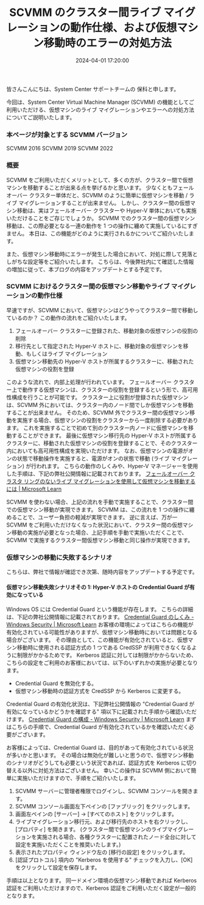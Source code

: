 ﻿---
title: SCVMM のクラスター間ライブ マイグレーションの動作仕様、および仮想マシン移動時のエラーの対処方法
date: 2024-04-01 17:20:00
tags:
  - SCVMM
  - HowTo
  - Migration
disableDisclaimer: false
---

<!-- more -->
皆さんこんにちは、System Center サポートチームの 保科と申します。


今回は、System Center Virtual Machine Manager (SCVMM) の機能としてご利用いただける、仮想マシンのライブ マイグレーションやエラーへの対処方法についてご説明いたします。

### 本ページが対象とする SCVMM バージョン
SCVMM 2016
SCVMM 2019
SCVMM 2022

### 概要
SCVMM をご利用いただくメリットとして、多くの方が、クラスター間で仮想マシンを移動することが出来る点を挙げるかと思います。
少なくともフェールオーバー クラスター単体だと、SCVMM のように簡単に仮想マシンを移動 / ライブ マイグレーションすることが出来ません。
しかし、クラスター間の仮想マシン移動は、実はフェールオーバー クラスターや Hyper-V 単体においても実施いただけることをご存じでしょうか。
SCVMM でのクラスター間の仮想マシン移動は、この際必要となる一連の動作を 1 つの操作に纏めて実施しているにすぎません。
本日は、この機能がどのように実行されるかについてご紹介いたします。

また、仮想マシン移動時にエラーが発生した場合において、対処に際して見落としがちな設定等をご紹介いたします。
こちらは、今後弊社内にて確認した情報の増加に従って、本ブログの内容をアップデートとする予定です。

### SCVMM におけるクラスター間の仮想マシン移動やライブ マイグレーションの動作仕様
早速ですが、SCVMM において、仮想マシンはどうやってクラスター間で移動しているのか？
この動作の流れをご紹介いたします。
1. フェールオーバー クラスターに登録された、移動対象の仮想マシンの役割の削除
2. 移行先として指定された Hyper-V ホストに、移動対象の仮想マシンを移動、もしくはライブ マイグレーション
3. 仮想マシン移動先の Hyper-V ホストが所属するクラスターに、移動された仮想マシンの役割を登録

このような流れで、内部上処理が行われています。
フェールオーバー クラスター上で動作する仮想マシンは、クラスターの役割を登録するという形で、高可用性構成を行うことが可能です。
クラスター上に役割が登録された仮想マシンは、SCVMM 外においては、クラスター内のノード間でしか仮想マシンを移動することが出来ません。
そのため、SCVMM 外でクラスター間の仮想マシン移動を実施する場合、仮想マシンの役割をクラスターから一度削除する必要があります。
これを実施することで初めて別のクラスター内ノードに仮想マシンを移動することができます。
最後に仮想マシン移行先の Hyper-V ホストが所属するクラスターに、移動された仮想マシンの役割を登録することで、そのクラスター内においても高可用性構成を実現いただけます。
なお、仮想マシンの電源がオンの状態で移動操作を実施すると、電源がオンの状態で移動 (ライブ マイグレーション) が行われます。
こちらの動作のしくみや、Hyper-V マネージャーを使用した手順は、下記の弊社公開情報に記載されております。
[フェールオーバー クラスタ リングのないライブ マイグレーションを使用して仮想マシンを移動するには | Microsoft Learn](https://learn.microsoft.com/ja-jp/windows-server/virtualization/hyper-v/manage/use-live-migration-without-failover-clustering-to-move-a-virtual-machine)

SCVMM を使わない場合、上記の流れを手動で実施することで、クラスター間での仮想マシン移動が実現できます。
SCVMM は、この流れを 1 つの操作に纏めることで、ユーザー負担の軽減が実現できます。
逆に言えば、万が一 SCVMM をご利用いただけなくなった状況において、クラスター間の仮想マシン移動の実施が必要となった場合、上記手順を手動で実施いただくことで、SCVMM で実施するクラスター間仮想マシン移動と同じ操作が実現できます。

### 仮想マシンの移動に失敗するシナリオ
こちらは、弊社で情報が確認でき次第、随時内容をアップデートする予定です。

#### 仮想マシン移動失敗シナリオその 1: Hyper-V ホストの Credential Guard が有効になっている
Windows OS には Credential Guard という機能が存在します。
こちらの詳細は、下記の弊社公開情報に記載されております。
[Credential Guard のしくみ - Windows Security | Microsoft Learn](https://learn.microsoft.com/ja-jp/windows/security/identity-protection/credential-guard/how-it-works)
お客様の環境によってはこちらの機能が有効化されている可能性がありますが、仮想マシン移動時においては問題となる場合がございます。
その理由として、この機能が有効化されていると、仮想マシン移動時に使用される認証方式の 1 つである CredSSP が利用できなくなるように制限がかかるためです。
Kerberos 認証に対しては制限がかからないため、こちらの設定をご利用のお客様においては、以下のいずれかの実施が必要となります。
- Credential Guard を無効化する。
- 仮想マシン移動時の認証方式を CredSSP から Kerberos に変更する。

Credential Guard の有効化状況は、下記弊社公開情報の "Credential Guard が有効になっているかどうかを確認する" 項以下に記載された手順から確認いただけます。
[Credential Guard の構成 - Windows Security | Microsoft Learn](https://learn.microsoft.com/ja-jp/windows/security/identity-protection/credential-guard/configure?tabs=intune)
まずはこちらの手順で、Credential Guard が有効化されているかを確認いただく必要がございます。

お客様によっては、Credential Guard は、目的があって有効化されている状況が多いかと思います。
その場合は無効化が難しいと思うので、仮想マシン移動のシナリオがどうしても必要という状況であれば、認証方式を Kerberos に切り替える以外に対処方法はございません。
幸いこの操作は SCVMM 側において簡単に実施いただけますので、手順をご紹介いたします。
1. SCVMM サーバーに管理者権限でログインし、SCVMM コンソールを開きます。
2. SCVMM コンソール画面左下ペインの [ファブリック] をクリックします。
3. 画面左ペインの [サーバー] -> [すべてのホスト] をクリックします。
4. ライブマイグレーション移行元、および移行先のホストを右クリックし、[プロパティ] を開きます。
(クラスター間で仮想マシンのライブマイグレーションを実施される場合、各種クラスターに配置されたノード全台に対して設定を実施いただくことを推奨いたします。)
5. 表示されたプロパティ ウィンドウ左の [移行の設定] をクリックします。
6. [認証プロトコル] 項内の "Kerberos を使用する" チェックを入力し、[OK] をクリックして設定を保存します。

手順は以上となります。
同一ドメイン環境の仮想マシン移動であれば Kerberos 認証をご利用いただけますので、Kerberos 認証をご利用いただく設定が一般的となります。